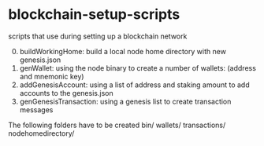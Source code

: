 # blockchain-setup-scripts
scripts that use during setting up a blockchain network

0. buildWorkingHome: build a local node home directory with new genesis.json
1. genWallet: using the node binary to create a number of wallets: (address and mnemonic key)
2. addGenesisAccount: using a list of address and staking amount to add accounts to the genesis.json
3. genGenesisTransaction: using a genesis list to create transaction messages


The following folders have to be created 
bin/
wallets/
transactions/
nodehomedirectory/

